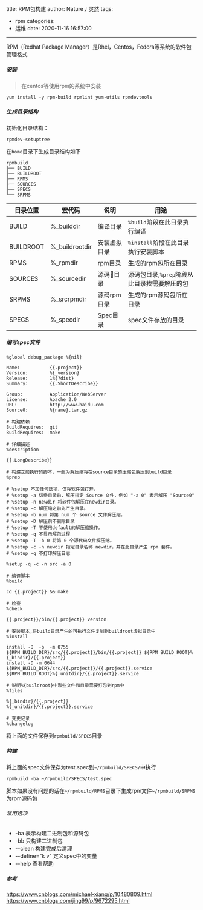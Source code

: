 title: RPM包构建
author: Nature丿灵然
tags:
  - rpm
categories:
  - 运维
date: 2020-11-16 16:57:00
---
RPM（Redhat Package Manager）是Rhel，Centos，Fedora等系统的软件包管理格式

<!--more-->

##### 安装

> 在centos等使用rpm的系统中安装

```shell
yum install -y rpm-build rpmlint yum-utils rpmdevtools
```

##### 生成目录结构

初始化目录结构：

```shell
rpmdev-setuptree
```

在`home`目录下生成目录结构如下

```shell
rpmbuild
├── BUILD
├── BUILDROOT
├── RPMS
├── SOURCES
├── SPECS
└── SRPMS
```

目录位置|宏代码|说明|用途|
-|-|-|-|
BUILD    |%_builddir    |编译目录|`%build`阶段在此目录执行编译
BUILDROOT|%_buildrootdir|安装虚拟目录|`%install`阶段在此目录执行安装脚本
RPMS     |%_rpmdir      |rpm目录|生成的rpm包所在目录
SOURCES  |%_sourcedir   |源码目录|源码包目录,`%prep`阶段从此目录找需要解压的包
SRPMS    |%_srcrpmdir   |源码rpm目录|生成的rpm源码包所在目录
SPECS    |%_specdir     |Spec目录|spec文件存放的目录

##### 编写spec文件

```spec
%global debug_package %{nil}

Name:           {{.project}}
Version:        %{_version}
Release:        1%{?dist}
Summary:        {{.ShortDescribe}}

Group:          Application/WebServer
License:        Apache 2.0
URL:            http://www.baidu.com
Source0:        %{name}.tar.gz

# 构建依赖
BuildRequires:  git
BuildRequires:  make

# 详细描述
%description

{{.LongDescribe}}

# 构建之前执行的脚本，一般为解压缩将在source目录的压缩包解压到build目录
%prep

# %setup 不加任何选项，仅将软件包打开。
# %setup -a 切换目录前，解压指定 Source 文件，例如 "-a 0" 表示解压 "Source0"
# %setup -n newdir 将软件包解压在newdir目录。
# %setup -c 解压缩之前先产生目录。
# %setup -b num 将第 num 个 source 文件解压缩。
# %setup -D 解压前不删除目录
# %setup -T 不使用default的解压缩操作。
# %setup -q 不显示解包过程
# %setup -T -b 0 将第 0 个源代码文件解压缩。
# %setup -c -n newdir 指定目录名称 newdir，并在此目录产生 rpm 套件。
# %setup -q 不打印解压日志

%setup -q -c -n src -a 0

# 编译脚本
%build

cd {{.project}} && make

# 检查
%check

{{.project}}/bin/{{.project}} version

# 安装脚本,将build目录产生的可执行文件复制到buildroot虚拟目录中
%install

install -D  -p  -m 0755 ${RPM_BUILD_DIR}/src/{{.project}}/bin/{{.project}} ${RPM_BUILD_ROOT}%{_bindir}/{{.project}}
install -D -m 0644 ${RPM_BUILD_DIR}/src/{{.project}}/{{.project}}.service ${RPM_BUILD_ROOT}%{_unitdir}/{{.project}}.service

# 说明%{buildroot}中那些文件和目录需要打包到rpm中
%files

%{_bindir}/{{.project}}
%{_unitdir}/{{.project}}.service

# 变更记录
%changelog
```

将上面的文件保存到`rpmbuild/SPECS`目录

##### 构建

将上面的spec文件保存为test.spec到`~/rpmbuild/SPECS/`中执行

```sehll
rpmbuild -ba ~/rpmbuild/SPECS/test.spec
```

脚本如果没有问题的话在`~/rpmbuild/RPMS`目录下生成rpm文件`~/rpmbuild/SRPMS`为rpm源码包

###### 常用选项

- -ba 表示构建二进制包和源码包
- -bb 只构建二进制包
- --clean 构建完成后清理
- --define="k v" 定义spec中的变量
- --help 查看帮助

##### 参考

<https://www.cnblogs.com/michael-xiang/p/10480809.html>
<https://www.cnblogs.com/jing99/p/9672295.html>
